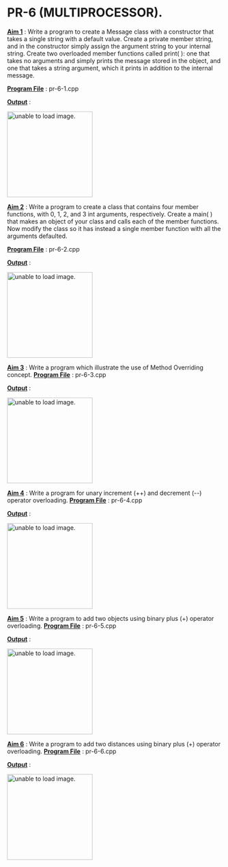# PR-6 (MULTIPROCESSOR).

<u>**Aim 1**</u> :  Write a program to create a Message class with a constructor that takes a single string with a default value. Create a private member string, and in the constructor simply assign the argument string to your internal string. Create two overloaded member functions called print( ): one that takes no arguments and simply prints the message stored in the object, and one that takes a string argument, which it prints in addition to the internal message.

<u>**Program File**</u> : pr-6-1.cpp

<u>**Output**</u> :

<img src="https://github.com/jb-jaydeep/Cpp/blob/main/pr-1(Fundamental%20Booster)/images/pr-1-1.PNG" height = "200px" alt = "unable to load image.">

<u>**Aim 2**</u> :  Write a program to create a class that contains four member functions, with 0, 1, 2, and 3 int arguments, respectively. Create a main( ) that makes an object of your class and calls each of the member functions. Now modify the class so it has instead a single member function with all the arguments defaulted.

<u>**Program File**</u> : pr-6-2.cpp

<u>**Output**</u> :

<img src="https://github.com/jb-jaydeep/Cpp/blob/main/pr-1(Fundamental%20Booster)/images/pr-1-1.PNG" height = "200px" alt = "unable to load image.">

<u>**Aim 3**</u> :  Write a program  which illustrate the use of Method Overriding concept.
<u>**Program File**</u> : pr-6-3.cpp

<u>**Output**</u> :

<img src="https://github.com/jb-jaydeep/Cpp/blob/main/pr-1(Fundamental%20Booster)/images/pr-1-1.PNG" height = "200px" alt = "unable to load image.">

<u>**Aim 4**</u> :  Write a program for unary increment (++) and decrement (--) operator overloading.
<u>**Program File**</u> : pr-6-4.cpp

<u>**Output**</u> :

<img src="https://github.com/jb-jaydeep/Cpp/blob/main/pr-1(Fundamental%20Booster)/images/pr-1-1.PNG" height = "200px" alt = "unable to load image.">

<u>**Aim 5**</u> :  Write a program to add two objects using binary plus (+) operator overloading.
<u>**Program File**</u> : pr-6-5.cpp

<u>**Output**</u> :

<img src="https://github.com/jb-jaydeep/Cpp/blob/main/pr-1(Fundamental%20Booster)/images/pr-1-1.PNG" height = "200px" alt = "unable to load image.">

<u>**Aim 6**</u> :  Write a program to add two distances using binary plus (+) operator overloading.
<u>**Program File**</u> : pr-6-6.cpp

<u>**Output**</u> :

<img src="https://github.com/jb-jaydeep/Cpp/blob/main/pr-1(Fundamental%20Booster)/images/pr-1-1.PNG" height = "200px" alt = "unable to load image.">